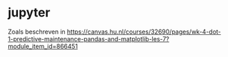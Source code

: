 # jupyter
Zoals beschreven in https://canvas.hu.nl/courses/32690/pages/wk-4-dot-1-predictive-maintenance-pandas-and-matplotlib-les-7?module_item_id=866451
